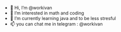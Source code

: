 - 👋 Hi, I’m @workivan
- 👀 I’m interested in math and coding
- 🌱 I’m currently learning java and to be less stresful
- 📫 you can chat me in telegram : @workivan

<!---
workivan/workivan is a ✨ special ✨ repository because its `README.md` (this file) appears on your GitHub profile.
You can click the Preview link to take a look at your changes.
--->
